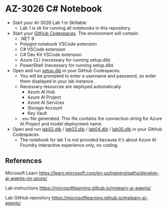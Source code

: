 # AZ-3026 C# Notebook

- Start your AI-3026 Lab 1 in Skillable
  - Lab 1 is ok for running all notebooks in this repository.
- Start your [GitHub Codespaces](https://github.com/features/codespaces). The environment will contain:
  - .NET 9
  - Polyglot notebook VSCode extension
  - C# VSCode extension
  - C# Dev Kit VSCode extension
  - Azure CLI (necessary for running setup.dib)
  - PowerShell (necessary for running setup.dib)
- Open and run [setup.dib](setup.dib) in your GitHub Codespaces.
  - You will be prompted to enter a username and password, so enter them displayed in your lab instance.
  - Necessary resources are deployed automatically.
    - Azure AI Hub
    - Azure AI Project
    - Azure AI Services
    - Storage Account
    - Key Vault
  - `.env` file generated. This file contains the connection string for Azure AI Project and model deployment name.
- Open and run [lab02.dib](lab02.dib) / [lab03.dib](lab03.dib) / [lab04.dib](lab04.dib) / [lab05.dib](lab05.dib) in your GitHub Codespaces.
  - The notebook for lab 1 is not provided because it's about Azure AI Foundry interactive experience only, no coding.

## References

Microsoft Learn
https://learn.microsoft.com/en-us/training/paths/develop-ai-agents-on-azure/

Lab instructions
https://microsoftlearning.github.io/mslearn-ai-agents/

Lab GitHub repository
https://microsoftlearning.github.io/mslearn-ai-agents/
